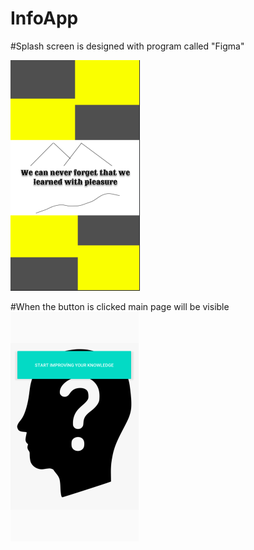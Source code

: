 # InfoApp

#Splash screen is designed with program called "Figma"

![Splash.png](https://github.com/advancepro/InfoApp/blob/master/mid/splash.PNG)

#When the button is clicked main page will be visible
![go.png](https://github.com/advancepro/InfoApp/blob/master/mid/go.PNG)
